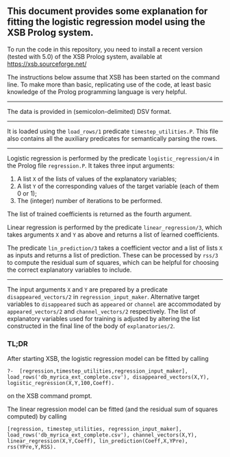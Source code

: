 ## This document provides some explanation for fitting the logistic regression model using the XSB Prolog system.

To run the code in this repository, you need to install a recent version (tested with 5.0) of the XSB Prolog system, available at https://xsb.sourceforge.net/

The instructions below assume that XSB has been started on the command line. To make more than basic, replicating use of the code, at least basic knowledge of the Prolog programming language is very helpful. 

----

The data is provided in (semicolon-delimited) DSV format.

----

It is loaded using the `load_rows/1` predicate `timestep_utilities.P`. This file also contains all the auxiliary predicates for semantically parsing the rows.

----

Logistic regression is performed by the predicate `logistic_regression/4` in the Prolog file `regression.P`. It takes three input arguments:

1. A list `X` of the lists of values of the explanatory variables;
2. A list `Y` of the corresponding values of the target variable (each of them 0 or 1);
3. The (integer) number of iterations to be performed.

The list of trained coefficients is returned as the fourth argument.

Linear regression is performed by the predicate `linear_regression/3`, which takes arguments `X` and `Y` as above and returns a list of learned coefficients.

The predicate `lin_prediction/3` takes a coefficient vector and a list of lists `X` as inputs and returns a list of prediction. These can be processed by `rss/3` to compute the residual sum of squares, which can be helpful for choosing the correct explanatory variables to include.

----

The input arguments `X` and `Y` are prepared by a predicate `disappeared_vectors/2` in `regression_input_maker`. Alternative target variables to `disappeared` such as `appeared` or `channel` are accommodated by `appeared_vectors/2` and `channel_vectors/2` respectively. The list of explanatory variables used for training is adjusted by altering the list constructed in the final line of the body of `explanatories/2`.

### TL;DR

After starting XSB, the logistic regression model can be fitted by calling

```
?-  [regression,timestep_utilities,regression_input_maker],  load_rows('db_myrica_ext_complete.csv'), disappeared_vectors(X,Y), logistic_regression(X,Y,100,Coeff).
```

on the XSB command prompt.

The linear regression model can be fitted (and the residual sum of squares computed) by calling

```
[regression, timestep_utilities, regression_input_maker],  load_rows('db_myrica_ext_complete.csv'), channel_vectors(X,Y), linear_regression(X,Y,Coeff), lin_prediction(Coeff,X,YPre), rss(YPre,Y,RSS).
```

